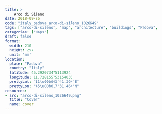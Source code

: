```yaml
---
title: > 
    Arco di Sileno
date: 2018-09-26
code: "italy_padova_arco-di-sileno_1026649"
tags: ["arco-di-sileno", "map", "architecture", "buildings", "Padova", "Italy"]
categories: ["Maps"]
draft: false
format:
  width: 210
  height: 297
  unit: 'mm'
location:
  place: "Padova"
  country: "Italy"
  latitude: 45.292073475113924
  longitude: 11.728155753154033
  prettyLat: "11\u00b043'41.36\"E"
  prettyLon: "45\u00b017'31.46\"N"
resources:
- src: "arco-di-sileno_1026649.png"
  title: "Cover"
  name: cover
---
```

